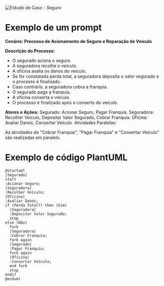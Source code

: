 ![Estudo de Caso - Seguro](https://github.com/Emanuel-Bissacotti/generate-flow-diagrams/assets/7634437/e9253abe-373e-4646-a7c9-f6037ec55f9d)
# Exemplo de um prompt
**Cenário: Processo de Acionamento de Seguro e Reparação de Veículo**

**Descrição do Processo:**
- O segurado aciona o seguro.
- A seguradora recolhe o veículo.
- A oficina avalia os danos do veículo.
- Se for constatada perda total, a seguradora deposita o valor segurado e o processo é finalizado.
- Caso contrário, a seguradora cobra a franquia.
- O segurado paga a franquia.
- A oficina conserta o veículo.
- O processo é finalizado após o conserto do veículo.

**Atores e Ações:**
Segurado: Acionar Seguro, Pagar Franquia.
Seguradora: Recolher Veículo, Depositar Valor Segurado, Cobrar Franquia.
Oficina: Avaliar Danos, Consertar Veículo.
Atividades Paralelas:

As atividades de "Cobrar Franquia", "Pagar Franquia" e "Consertar Veículo" são realizadas em paralelo.


# Exemplo de código PlantUML

```plantuml
@startuml
|Segurado|
start
:Acionar Seguro;
|Seguradora|
:Recolher Veículo;
|Oficina|
:Avaliar Danos;
if (Perda Total?) then (Sim)
  |Seguradora|
  :Depositar Valor Segurado;
  stop
else (Não)
  fork
  |Seguradora|
  :Cobrar Franquia;
  fork again
  |Segurado|
  :Pagar Franquia;
  fork again
  |Oficina|
  :Consertar Veículo;
  end fork
  stop
endif
@enduml
```
